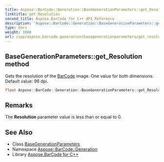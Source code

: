 ```yaml
---
title: Aspose::BarCode::Generation::BaseGenerationParameters::get_Resolution method
linktitle: get_Resolution
second_title: Aspose.BarCode for C++ API Reference
description: 'Aspose::BarCode::Generation::BaseGenerationParameters::get_Resolution method. Gets the resolution of the BarCode image. One value for both dimensions. Default value: 96 dpi in C++.'
type: docs
weight: 1000
url: /cpp/aspose.barcode.generation/basegenerationparameters/get_resolution/
---
```

## BaseGenerationParameters::get_Resolution method


Gets the resolution of the [BarCode](../../../aspose.barcode/) image. One value for both dimensions. Default value: 96 dpi.

```cpp
float Aspose::BarCode::Generation::BaseGenerationParameters::get_Resolution()
```

## Remarks



The **Resolution** parameter value is less than or equal to 0.
## See Also

* Class [BaseGenerationParameters](../)
* Namespace [Aspose::BarCode::Generation](../../)
* Library [Aspose.BarCode for C++](../../../)
